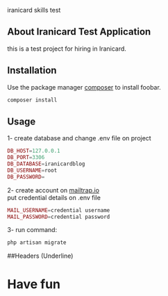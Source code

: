 <p align="center"><div>iranicard skills test</div></p>



## About Iranicard Test Application

this is a test project for hiring in Iranicard.

## Installation

Use the package manager [composer](https://getcomposer.org/) to install foobar.

```bash
composer install
```

## Usage

1- create database and change .env file on project

```php
DB_HOST=127.0.0.1
DB_PORT=3306
DB_DATABASE=iranicardblog
DB_USERNAME=root
DB_PASSWORD=
```

2- create account on [mailtrap.io](https://mailtrap.io)
\
put credential details on .env file

```php
MAIL_USERNAME=credential username
MAIL_PASSWORD=credential password
``` 
3-
run command: 
```php 
php artisan migrate 
```

##Headers (Underline)

Have fun
=============
